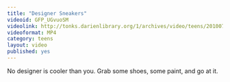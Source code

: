 ```yaml
---
title: "Designer Sneakers"
videoid: GFP_UGvuoSM
videolink: http://tonks.darienlibrary.org/1/archives/video/teens/20100721_designer_sneakers.mp4
videoformat: MP4
category: teens
layout: video
published: yes
---
```


No designer is cooler than you. Grab some shoes, some paint, and go at it.